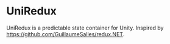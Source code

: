 # UniRedux
UniRedux is a predictable state container for Unity. Inspired by https://github.com/GuillaumeSalles/redux.NET.
